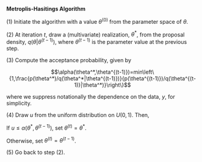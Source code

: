 **Metroplis-Hasitings Algorithm**

$(1)$ Initiate the algorithm with a value $\theta^{(0)}$ from the parameter space of $\theta$.

$(2)$ At iteration $t$, draw a (multivariate) realization, $\theta^*$, from the proposal density, $q(\theta|\theta^{(t-1)})$, where $\theta^{(t-1)}$ is the parameter value at the previous step.

$(3)$ Compute the acceptance probability, given by
```math
\alpha(\theta^*,\theta^{(t-1)})=min\left\{1,\frac{p(\theta^*)/q(\theta^*|\theta^{(t-1)})}{p(\theta^{(t-1)})/q(\theta^{(t-1)}|\theta^*)}\right\}
```
where we suppress notationally the dependence on the data, $y$, for simplicity.

$(4)$ Draw $u$ from the uniform distribution on $U(0, 1)$. Then,

If $`u\leqslant \alpha(\theta^*,\theta^{(t-1)})`$, set $\theta^{(t)}=\theta^*$.

Otherwise, set $`\theta^{(t)}=\theta^{(t-1)}`$.

$(5)$ Go back to step $(2)$.

